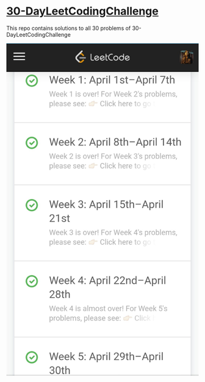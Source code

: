 # [30-DayLeetCodingChallenge](https://leetcode.com/explore/challenge/card/30-day-leetcoding-challenge/)
This repo contains solutions to all 30 problems of 30-DayLeetCodingChallenge

![Test Image 1](https://github.com/RitikaJain8818/30-DayLeetCodingChallenge/blob/master/LeetCode.jpg)
